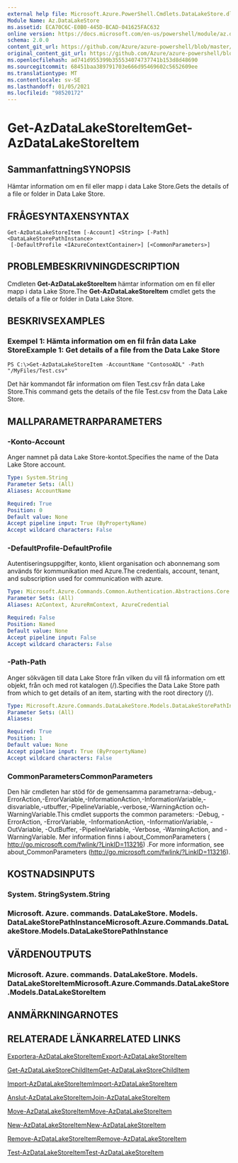 ```yaml
---
external help file: Microsoft.Azure.PowerShell.Cmdlets.DataLakeStore.dll-Help.xml
Module Name: Az.DataLakeStore
ms.assetid: ECA70C6C-E0B0-445D-BCAD-041625FAC632
online version: https://docs.microsoft.com/en-us/powershell/module/az.datalakestore/get-azdatalakestoreitem
schema: 2.0.0
content_git_url: https://github.com/Azure/azure-powershell/blob/master/src/DataLakeStore/DataLakeStore/help/Get-AzDataLakeStoreItem.md
original_content_git_url: https://github.com/Azure/azure-powershell/blob/master/src/DataLakeStore/DataLakeStore/help/Get-AzDataLakeStoreItem.md
ms.openlocfilehash: ad741d955399b355534074737741b153d8d48690
ms.sourcegitcommit: 68451baa389791703e666d95469602c5652609ee
ms.translationtype: MT
ms.contentlocale: sv-SE
ms.lasthandoff: 01/05/2021
ms.locfileid: "98520172"
---
```

# <span data-ttu-id="cae2d-101">Get-AzDataLakeStoreItem</span><span class="sxs-lookup"><span data-stu-id="cae2d-101">Get-AzDataLakeStoreItem</span></span>

## <span data-ttu-id="cae2d-102">Sammanfattning</span><span class="sxs-lookup"><span data-stu-id="cae2d-102">SYNOPSIS</span></span>
<span data-ttu-id="cae2d-103">Hämtar information om en fil eller mapp i data Lake Store.</span><span class="sxs-lookup"><span data-stu-id="cae2d-103">Gets the details of a file or folder in Data Lake Store.</span></span>

## <span data-ttu-id="cae2d-104">FRÅGESYNTAXEN</span><span class="sxs-lookup"><span data-stu-id="cae2d-104">SYNTAX</span></span>

```
Get-AzDataLakeStoreItem [-Account] <String> [-Path] <DataLakeStorePathInstance>
 [-DefaultProfile <IAzureContextContainer>] [<CommonParameters>]
```

## <span data-ttu-id="cae2d-105">PROBLEMBESKRIVNING</span><span class="sxs-lookup"><span data-stu-id="cae2d-105">DESCRIPTION</span></span>
<span data-ttu-id="cae2d-106">Cmdleten **Get-AzDataLakeStoreItem** hämtar information om en fil eller mapp i data Lake Store.</span><span class="sxs-lookup"><span data-stu-id="cae2d-106">The **Get-AzDataLakeStoreItem** cmdlet gets the details of a file or folder in Data Lake Store.</span></span>

## <span data-ttu-id="cae2d-107">BESKRIVS</span><span class="sxs-lookup"><span data-stu-id="cae2d-107">EXAMPLES</span></span>

### <span data-ttu-id="cae2d-108">Exempel 1: Hämta information om en fil från data Lake Store</span><span class="sxs-lookup"><span data-stu-id="cae2d-108">Example 1: Get details of a file from the Data Lake Store</span></span>
```
PS C:\>Get-AzDataLakeStoreItem -AccountName "ContosoADL" -Path "/MyFiles/Test.csv"
```

<span data-ttu-id="cae2d-109">Det här kommandot får information om filen Test.csv från data Lake Store.</span><span class="sxs-lookup"><span data-stu-id="cae2d-109">This command gets the details of the file Test.csv from the Data Lake Store.</span></span>

## <span data-ttu-id="cae2d-110">MALLPARAMETRAR</span><span class="sxs-lookup"><span data-stu-id="cae2d-110">PARAMETERS</span></span>

### <span data-ttu-id="cae2d-111">-Konto</span><span class="sxs-lookup"><span data-stu-id="cae2d-111">-Account</span></span>
<span data-ttu-id="cae2d-112">Anger namnet på data Lake Store-kontot.</span><span class="sxs-lookup"><span data-stu-id="cae2d-112">Specifies the name of the Data Lake Store account.</span></span>

```yaml
Type: System.String
Parameter Sets: (All)
Aliases: AccountName

Required: True
Position: 0
Default value: None
Accept pipeline input: True (ByPropertyName)
Accept wildcard characters: False
```

### <span data-ttu-id="cae2d-113">-DefaultProfile</span><span class="sxs-lookup"><span data-stu-id="cae2d-113">-DefaultProfile</span></span>
<span data-ttu-id="cae2d-114">Autentiseringsuppgifter, konto, klient organisation och abonnemang som används för kommunikation med Azure.</span><span class="sxs-lookup"><span data-stu-id="cae2d-114">The credentials, account, tenant, and subscription used for communication with azure.</span></span>

```yaml
Type: Microsoft.Azure.Commands.Common.Authentication.Abstractions.Core.IAzureContextContainer
Parameter Sets: (All)
Aliases: AzContext, AzureRmContext, AzureCredential

Required: False
Position: Named
Default value: None
Accept pipeline input: False
Accept wildcard characters: False
```

### <span data-ttu-id="cae2d-115">-Path</span><span class="sxs-lookup"><span data-stu-id="cae2d-115">-Path</span></span>
<span data-ttu-id="cae2d-116">Anger sökvägen till data Lake Store från vilken du vill få information om ett objekt, från och med rot katalogen (/).</span><span class="sxs-lookup"><span data-stu-id="cae2d-116">Specifies the Data Lake Store path from which to get details of an item, starting with the root directory (/).</span></span>

```yaml
Type: Microsoft.Azure.Commands.DataLakeStore.Models.DataLakeStorePathInstance
Parameter Sets: (All)
Aliases:

Required: True
Position: 1
Default value: None
Accept pipeline input: True (ByPropertyName)
Accept wildcard characters: False
```

### <span data-ttu-id="cae2d-117">CommonParameters</span><span class="sxs-lookup"><span data-stu-id="cae2d-117">CommonParameters</span></span>
<span data-ttu-id="cae2d-118">Den här cmdleten har stöd för de gemensamma parametrarna:-debug,-ErrorAction,-ErrorVariable,-InformationAction,-InformationVariable,-disvariable,-utbuffer,-PipelineVariable,-verbose,-WarningAction och-WarningVariable.</span><span class="sxs-lookup"><span data-stu-id="cae2d-118">This cmdlet supports the common parameters: -Debug, -ErrorAction, -ErrorVariable, -InformationAction, -InformationVariable, -OutVariable, -OutBuffer, -PipelineVariable, -Verbose, -WarningAction, and -WarningVariable.</span></span> <span data-ttu-id="cae2d-119">Mer information finns i about_CommonParameters ( http://go.microsoft.com/fwlink/?LinkID=113216) .</span><span class="sxs-lookup"><span data-stu-id="cae2d-119">For more information, see about_CommonParameters (http://go.microsoft.com/fwlink/?LinkID=113216).</span></span>

## <span data-ttu-id="cae2d-120">KOSTNADS</span><span class="sxs-lookup"><span data-stu-id="cae2d-120">INPUTS</span></span>

### <span data-ttu-id="cae2d-121">System. String</span><span class="sxs-lookup"><span data-stu-id="cae2d-121">System.String</span></span>

### <span data-ttu-id="cae2d-122">Microsoft. Azure. commands. DataLakeStore. Models. DataLakeStorePathInstance</span><span class="sxs-lookup"><span data-stu-id="cae2d-122">Microsoft.Azure.Commands.DataLakeStore.Models.DataLakeStorePathInstance</span></span>

## <span data-ttu-id="cae2d-123">VÄRDEN</span><span class="sxs-lookup"><span data-stu-id="cae2d-123">OUTPUTS</span></span>

### <span data-ttu-id="cae2d-124">Microsoft. Azure. commands. DataLakeStore. Models. DataLakeStoreItem</span><span class="sxs-lookup"><span data-stu-id="cae2d-124">Microsoft.Azure.Commands.DataLakeStore.Models.DataLakeStoreItem</span></span>

## <span data-ttu-id="cae2d-125">ANMÄRKNINGAR</span><span class="sxs-lookup"><span data-stu-id="cae2d-125">NOTES</span></span>

## <span data-ttu-id="cae2d-126">RELATERADE LÄNKAR</span><span class="sxs-lookup"><span data-stu-id="cae2d-126">RELATED LINKS</span></span>

[<span data-ttu-id="cae2d-127">Exportera-AzDataLakeStoreItem</span><span class="sxs-lookup"><span data-stu-id="cae2d-127">Export-AzDataLakeStoreItem</span></span>](./Export-AzDataLakeStoreItem.md)

[<span data-ttu-id="cae2d-128">Get-AzDataLakeStoreChildItem</span><span class="sxs-lookup"><span data-stu-id="cae2d-128">Get-AzDataLakeStoreChildItem</span></span>](./Get-AzDataLakeStoreChildItem.md)

[<span data-ttu-id="cae2d-129">Import-AzDataLakeStoreItem</span><span class="sxs-lookup"><span data-stu-id="cae2d-129">Import-AzDataLakeStoreItem</span></span>](./Import-AzDataLakeStoreItem.md)

[<span data-ttu-id="cae2d-130">Anslut-AzDataLakeStoreItem</span><span class="sxs-lookup"><span data-stu-id="cae2d-130">Join-AzDataLakeStoreItem</span></span>](./Join-AzDataLakeStoreItem.md)

[<span data-ttu-id="cae2d-131">Move-AzDataLakeStoreItem</span><span class="sxs-lookup"><span data-stu-id="cae2d-131">Move-AzDataLakeStoreItem</span></span>](./Move-AzDataLakeStoreItem.md)

[<span data-ttu-id="cae2d-132">New-AzDataLakeStoreItem</span><span class="sxs-lookup"><span data-stu-id="cae2d-132">New-AzDataLakeStoreItem</span></span>](./New-AzDataLakeStoreItem.md)

[<span data-ttu-id="cae2d-133">Remove-AzDataLakeStoreItem</span><span class="sxs-lookup"><span data-stu-id="cae2d-133">Remove-AzDataLakeStoreItem</span></span>](./Remove-AzDataLakeStoreItem.md)

[<span data-ttu-id="cae2d-134">Test-AzDataLakeStoreItem</span><span class="sxs-lookup"><span data-stu-id="cae2d-134">Test-AzDataLakeStoreItem</span></span>](./Test-AzDataLakeStoreItem.md)


